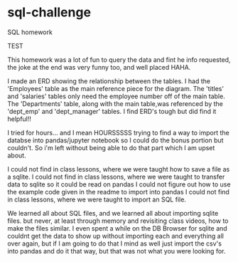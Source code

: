 # sql-challenge
SQL homework

TEST

This homework was a lot of fun to query the data and fint he info requested, the joke at the end was very funny too, and well placed HAHA.

I made an ERD showing the relationship between the tables. I had the 'Employees' table as the main reference piece for the diagram. The 'titles' and 'salaries' tables only need the employee number off of the main table. The 'Departments' table, along with the main table,was referenced by the 'dept_emp' and 'dept_manager' tables. I find ERD's tough but did find it helpful!!

I tried for hours... and I mean HOURSSSSS trying to find a way to import the databse into pandas/jupyter notebook so I could do the bonus portion but couldn't. So i'm left without being able to do that part which I am upset about. 

I could not find in class lessons, where we were taught how to save a file as a sqlite.
I could not find in class lessons, where we were taught to transfer data to sqlite so it could be read on pandas
I could not figure out how to use the example code given in the readme to import into pandas
I could not find in class lessons, where we were taught to import an SQL file.

We learned all about SQL files, and we learned all about importing sqlite files. but never, at least through memory and revisiting class videos, how to make the files similar. I even spent a while on the DB Browser for sqlite and couldnt get the data to show up without importing each and everything all over again, but if I am going to do that I mind as well just import the csv's into pandas and do it that way, but that was not what you were looking for.